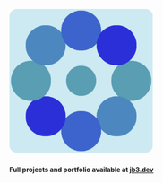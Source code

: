 <a href="https://github.com/jb3/fractal"><img width="256px" src="fractal-20251101-133346.png"/></a>

<sub>**Full projects and portfolio available at [jb3.dev](https://jb3.dev/)**</sub>
